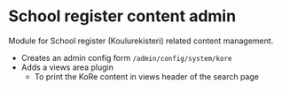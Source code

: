 # School register content admin

Module for School register (Koulurekisteri) related content management.

* Creates an admin config form `/admin/config/system/kore`
* Adds a views area plugin
  * To print the KoRe content in views header of the search page
